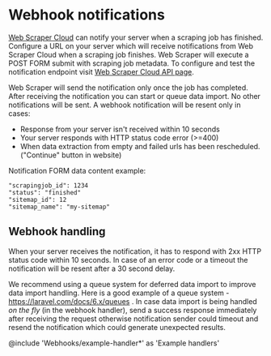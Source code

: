 # Webhook notifications

[Web Scraper Cloud][cloud] can notify your server when a scraping job has finished.
Configure a URL on your server which will receive notifications from Web Scraper Cloud when a scraping job finishes.
Web Scraper will execute a POST FORM submit with scraping job metadata. 
To configure and test the notification endpoint visit [Web Scraper Cloud API page][api-page].

Web Scraper will send the notification only once the job has completed.
After receiving the notification you can start or queue data import.
No other notifications will be sent. 
A webhook notification will be resent only in cases:

* Response from your server isn't received within 10 seconds
* Your server responds with HTTP status code error (>=400)
* When data extraction from empty and failed urls has been rescheduled. ("Continue" button in website)

Notification FORM data content example:
```
"scrapingjob_id": 1234
"status": "finished"
"sitemap_id": 12
"sitemap_name": "my-sitemap"
```

## Webhook handling
When your server receives the notification, it has to respond with 2xx HTTP status code within 10 seconds.
In case of an error code or a timeout the notification will be resent after a 30 second delay.

We recommend using a queue system for deferred data import to improve data import handling.
Here is a good example of a queue system - https://laravel.com/docs/6.x/queues .
In case data import is being handled *on the fly* (in the webhook handler), 
send a success response immediately after receiving the request 
otherwise notification sender could timeout and resend the notification which could generate unexpected results.

@include 'Webhooks/example-handler*' as 'Example handlers'

[cloud]: https://www.webscraper.io/cloud-scraper
[api-page]: https://cloud.webscraper.io/api
